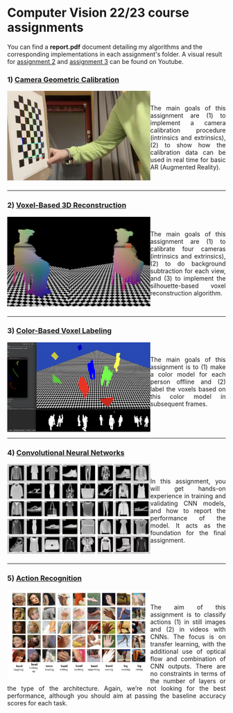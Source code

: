# Computer Vision 22/23 course assignments

You can find a **report.pdf** document detailing my algorithms and the corresponding implementations in each assignment's folder.
A visual result for [assignment 2](https://www.youtube.com/watch?v=w_70cBssigg) and [assignment 3](https://www.youtube.com/watch?v=2K0LduuL0rc) can be found on Youtube.

<h3>1) <a target="_blank" rel="noopener noreferrer" href="https://github.com/gianmarcopicarella/cv-assignments-uu/tree/main/camera_geometric_calibration">Camera Geometric Calibration</a></h3>
<img align="left" src="https://raw.githubusercontent.com/gianmarcopicarella/cv-assignments-uu/main/readme/cam_calibr.jpg" width="330"> 
&nbsp;
<p align="justify">The main goals of this assignment are (1) to implement a camera calibration procedure (intrinsics and extrinsics), (2) to show how the calibration data can be used in real time for basic AR (Augmented Reality).</p>
<br clear="left"/>

---

<h3>2) <a target="_blank" rel="noopener noreferrer" href="https://github.com/gianmarcopicarella/cv-assignments-uu/tree/main/voxel-based_3d_reconstruction">Voxel-Based 3D Reconstruction</a></h3>
<img align="left" src="https://raw.githubusercontent.com/gianmarcopicarella/cv-assignments-uu/main/readme/3d_reconstruction.jpg" width="330"> 
&nbsp;
<p align="justify">The main goals of this assignment are (1) to calibrate four cameras (intrinsics and extrinsics), (2) to do background subtraction for each view, and (3) to implement the silhouette-based voxel reconstruction algorithm.</p>
<br clear="left"/>

---

<h3>3) <a target="_blank" rel="noopener noreferrer" href="https://github.com/gianmarcopicarella/cv-assignments-uu/tree/main/color-based_voxel_labeling">Color-Based Voxel Labeling</a></h3>
<img align="left" src="https://raw.githubusercontent.com/gianmarcopicarella/cv-assignments-uu/main/readme/color-label.jpg" width="330"> 
&nbsp;
<p align="justify">The main goals of this assignment is to (1) make a color model for each person offline and (2) label the voxels based on this color model in subsequent frames.</p>
<br clear="left"/>

---

<h3>4) <a target="_blank" rel="noopener noreferrer" href="https://github.com/gianmarcopicarella/cv-assignments-uu/tree/main/conv_neural_networks">Convolutional Neural Networks</a></h3>
<img align="left" src="https://raw.githubusercontent.com/gianmarcopicarella/cv-assignments-uu/main/readme/fashion_mnist.jpg" width="330"/>
&nbsp;
<p align="justify">In this assignment, you will get hands-on experience in training and validating CNN models, and how to report the performance of the model. It acts as the foundation for the final assignment.</p>
<br clear="left"/>

---

<h3>5) <a target="_blank" rel="noopener noreferrer" href="https://github.com/gianmarcopicarella/cv-assignments-uu/tree/main/action_recognition">Action Recognition</a></h3>
<img align="left" src="https://raw.githubusercontent.com/gianmarcopicarella/cv-assignments-uu/main/readme/action_recognition.jpg" width="330"/>
&nbsp;
<p align="justify">The aim of this assignment is to classify actions (1) in still images and (2) in videos with CNNs. The focus is on transfer learning, with the additional use of optical flow and combination of CNN outputs. There are no constraints in terms of the number of layers or the type of the architecture. Again, we’re not looking for the best performance, although you should aim at passing the baseline accuracy scores for each task.</p>
<br clear="left"/>
